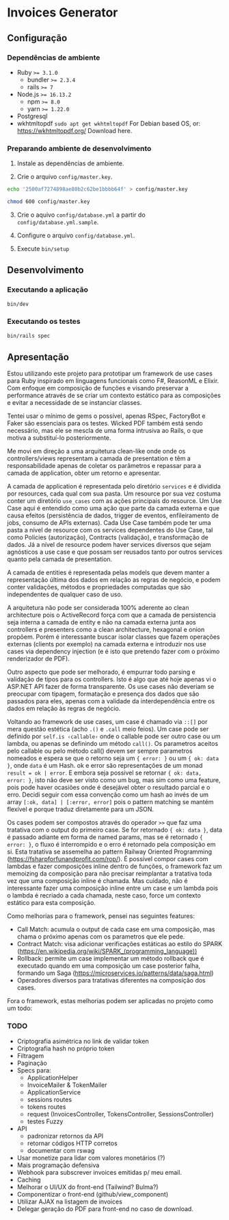# Invoices Generator

## Configuração

### Dependências de ambiente

- Ruby `>= 3.1.0`
  - bundler `>= 2.3.4`
  - rails `>= 7`
- Node.js `>= 16.13.2`
  - npm `>= 8.0`
  - yarn `>= 1.22.0`
- Postgresql
- wkhtmltopdf
  `sudo apt get wkhtmltopdf` For Debian based OS, or:
  https://wkhtmltopdf.org/ Download here. 

### Preparando ambiente de desenvolvimento

1) Instale as dependências de ambiente.

2) Crie o arquivo `config/master.key`.

```sh
echo '2500af7274898ae80b2c62be1bbbb64f' > config/master.key

chmod 600 config/master.key
```

3) Crie o aquivo `config/database.yml` a partir do `config/database.yml.sample`.

4) Configure o arquivo `config/database.yml`.

5) Execute `bin/setup`

## Desenvolvimento

### Executando a aplicação

```sh
bin/dev
```

### Executando os testes

```sh
bin/rails spec
```

## Apresentação

Estou utilizando este projeto para prototipar um framework de use cases para Ruby inspirado em linguagens funcionais como F#, ReasonML e Elixir. Com enfoque em composição de funções e visando preservar a performance através de se criar um contexto estático para as composições e evitar a necessidade de se instanciar classes.

Tentei usar o mínimo de gems o possível, apenas RSpec, FactoryBot e Faker são essenciais para os testes.
Wicked PDF também está sendo necessário, mas ele se mescla de uma forma intrusiva ao Rails, o que motiva a substituí-lo posteriormente.

Me movi em direção a uma arquitetura clean-like onde onde os controllers/views representam a camada de presentation e têm a responsabilidade apenas de coletar os parâmetros e repassar para a camada de application, obter um retorno e apresentar.

A camada de application é representada pelo diretório `services` e é dividida por resources, cada qual com sua pasta. Um resource por sua vez costuma conter um diretório `use_cases` com as ações principais do resource. Um Use Case aqui é entendido como uma ação que parte da camada externa e que causa efeitos (persistência de dados, trigger de eventos, enfileiramento de jobs, consumo de APIs externas). Cada Use Case também pode ter uma pasta a nível de resource com os services dependentes do Use Case, tal como Policies (autorização), Contracts (validação), e transformação de dados.
Já a nível de resource podem haver services diversos que sejam agnósticos a use case e que possam ser reusados tanto por outros services quanto pela camada de presentation.

A camada de entities é representada pelas models que devem manter a representação última dos dados em relação as regras de negócio, e podem conter validações, métodos e propriedades computadas que são independentes de qualquer caso de uso.

A arquitetura não pode ser considerada 100% aderente ao clean architecture pois o ActiveRecord força com que a camada de persistencia seja interna a camada de entity e não na camada externa junta aos controllers e presenters como a clean architecture, hexagonal e onion propõem. Porém é interessante buscar isolar classes que fazem operações externas (clients por exemplo) na camada externa e introduzir nos use cases via dependency injection (e é isto que pretendo fazer com o próximo renderizador de PDF).

Outro aspecto que pode ser melhorado, é empurrar todo parsing e validação de tipos para os controllers. Isto é algo que até hoje apenas vi o ASP.NET API fazer de forma transparente. Os use cases não deveriam se preocupar com tipagem, formatação e presença dos dados que são passados para eles, apenas com a validade da interdependência entre os dados em relação às regras de negócio.

Voltando ao framework de use cases, um case é chamado via `::[]` por mera questão estética (acho `.()` e `.call` meio feios). Um case pode ser definido por `self.is ‹callable›` onde o callable pode ser outro case ou um lambda, ou apenas se definindo um método `call()`. Os parametros aceitos pelo callable ou pelo método call() devem ser sempre parametros nomeados e espera se que o retorno seja um  `{ error: }` ou um `{ ok: data }`, onde `data` é um Hash. ok e error são representações de um monad `result = ok | error`. E embora seja possivel se retornar `{ ok: data, error: }`, isto não deve ser visto como um bug, mas sim como uma feature, pois pode haver ocasiões onde é desejável obter o resultado parcial e o erro. Decidi seguir com essa convenção como um hash ao invés de um array `[:ok, data] | [:error, error]` pois o pattern matching se mantém flexível e porque traduz diretamente para um JSON.

Os cases podem ser compostos através do operador `>>` que faz uma tratativa com o output do primeiro case. Se for retornado `{ ok: data }`, data é passado adiante em forma de named params, mas se é retornado `{ error: }`, o fluxo é interrompido e o erro é retornado pela composição em si. Esta tratativa se assemelha ao pattern Railway Oriented Programming (https://fsharpforfunandprofit.com/rop/). É possível compor cases com lambdas e fazer composições inline dentro de funções, o framework faz um memoizing da composição para não precisar reimplantar a tratativa toda vez que uma composição inline é chamada. Mas cuidado, não é interessante fazer uma composição inline entre um case e um lambda pois o lambda é recriado a cada chamada, neste caso, force um contexto estático para esta composição.

Como melhorias para o framework, pensei nas seguintes features:
 - Call Match: acumula o output de cada case em uma composição, mas chama o próximo apenas com os parametros que ele pede.
 - Contract Match: visa adicionar verificações estáticas ao estilo do SPARK (https://en.wikipedia.org/wiki/SPARK_(programming_language))
 - Rollback: permite um case implementar um método rollback que é executado quando em uma composição um case posterior falha, formando um Saga (https://microservices.io/patterns/data/saga.html)
 - Operadores diversos para tratativas diferentes na composição dos cases.

Fora o framework, estas melhorias podem ser aplicadas no projeto como um todo:

### TODO

- Criptografia asimétrica no link de validar token
- Criptografia hash no próprio token
- Filtragem
- Paginação
- Specs para:
  - ApplicationHelper
  - InvoiceMailer & TokenMailer
  - ApplicationService
  - sessions routes
  - tokens routes
  - request (InvoicesController, TokensController, SessionsController)
  - testes Fuzzy
- API
  - padronizar retornos da API
  - retornar códigos HTTP corretos
  - documentar com rswag
- Usar monetize para lidar com valores monetários (?)
- Mais programação defensiva
- Webhook para subscrever invoices emitidas p/ meu email.
- Caching
- Melhorar o UI/UX do front-end (Tailwind? Bulma?)
- Componentizar o front-end (github/view_component)
- Utilizar AJAX na listagem de invoices
- Delegar geração do PDF para front-end no caso de download.
